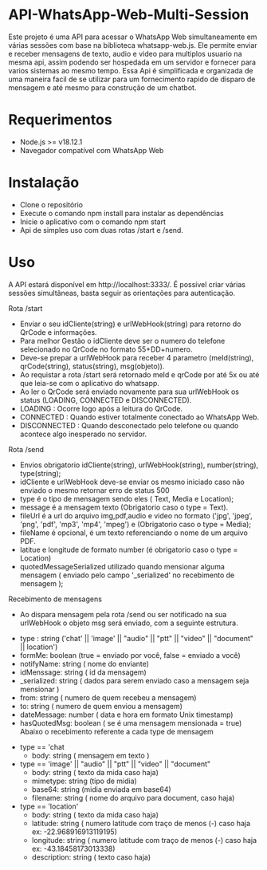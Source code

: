 # API-WhatsApp-Web-Multi-Session

Este projeto é uma API para acessar o WhatsApp Web simultaneamente em várias sessões com base na biblioteca whatsapp-web.js.
Ele permite enviar e receber mensagens de texto, audio e video para multiplos usuario na mesma api, assim podendo ser hospedada em um servidor e fornecer para varios sistemas ao mesmo tempo. 
Essa Api é simplificada e organizada de uma maneira facil de se utilizar para um fornecimento rapido de disparo de mensagem e até mesmo para construção de um chatbot.

# Requerimentos

* Node.js >= v18.12.1
* Navegador compatível com WhatsApp Web

# Instalação

* Clone o repositório
* Execute o comando npm install para instalar as dependências
* Inicie o aplicativo com o comando npm start
* Api de simples uso com duas rotas /start e /send.

# Uso
A API estará disponível em http://localhost:3333/. 
É possível criar várias sessões simultâneas, basta seguir as orientações para autenticação.

Rota /start  
* Enviar o seu idCliente(string) e urlWebHook(string) para retorno do QrCode e informações.
* Para melhor Gestão o idCliente deve ser o numero do telefone selecionado no QrCode no formato 55+DD+numero.
* Deve-se prepar a urlWebHook para receber 4 parametro (meId(string), qrCode(string), status(string), msg(objeto)).
* Ao requistar a rota /start será retornado meId e qrCode por até 5x ou até que leia-se com o aplicativo do whatsapp.
* Ao ler o QrCode será enviado novamente para sua urlWebHook os status (LOADING, CONNECTED e DISCONNECTED).
* LOADING : Ocorre logo após a leitura do QrCode.
* CONNECTED : Quando estiver totalmente conectado ao WhatsApp Web.
* DISCONNECTED : Quando desconectado pelo telefone ou quando acontece algo inesperado no servidor.


	
Rota /send
* Envios obrigatorio idCliente(string), urlWebHook(string), number(string), type(string);
* idCliente e urlWebHook deve-se enviar os mesmo iniciado caso não enviado o mesmo retornar erro de status 500
* type é o tipo de mensagem sendo eles ( Text, Media e Location);
* message é a mensagem texto (Obrigatorio caso o type = Text).
* fileUrl é a url do arquivo img,pdf,audio e video no formato ('jpg', 'jpeg', 'png', 'pdf', 'mp3', 'mp4', 'mpeg') e (Obrigatorio caso o type = Media);
* fileName é opcional, é um texto referenciando o nome de um arquivo PDF.
* latitue e longitude de formato number (é obrigatorio caso o type = Location)
* quotedMessageSerialized utilizado quando mensionar alguma mensagem ( enviado pelo campo '_serialized' no recebimento de mensagem );

Recebimento de mensagens
* Ao dispara mensagem pela rota /send ou ser notificado na sua urlWebHook o objeto msg será enviado, com a seguinte estrutura.
- type : string ('chat' || 'image' ||  "audio" || "ptt" || "video" || "document" || location')
- formMe: boolean (true = enviado por você, false = enviado a você)
- notifyName: string ( nome do enviante)
- idMenssage: string ( id da mensagem)
- _serialized: string ( dados para serem enviado caso a mensagem seja mensionar )
- from: string ( numero de quem recebeu a mensagem)
- to: string ( numero de quem enviou a mensagem)
- dateMessage: number ( data e hora em formato Unix timestamp)
- hasQuotedMsg: boolean ( se é uma mensagem mensionada = true)
Abaixo o recebimento referente a cada type de mensagem 
* type == 'chat 
    - body: string ( mensagem em texto )
* type == 'image' ||  "audio" || "ptt" || "video" || "document"
    - body: string ( texto da mida caso haja)
    - mimetype: string (tipo de midia)
    - base64: string (midia enviada em base64)
    - filename: string ( nome do arquivo para document, caso haja)
* type == 'location'
    - body: string ( texto da mida caso haja)
    - latitude: string ( numero latitude com traço de menos (-) caso haja ex: -22.968916913119195)
    - longitude: string ( numero latitude com traço de menos (-) caso haja ex: -43.18458173013338)
    - description: string ( texto caso haja)


